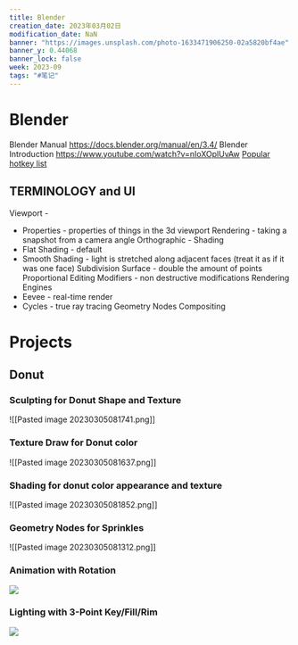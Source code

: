 ```yaml
---
title: Blender
creation_date: 2023年03月02日
modification_date: NaN
banner: "https://images.unsplash.com/photo-1633471906250-02a5820bf4ae"
banner_y: 0.44068
banner_lock: false
week: 2023-09
tags: "#笔记"
---
```

# Blender
Blender Manual https://docs.blender.org/manual/en/3.4/
Blender Introduction https://www.youtube.com/watch?v=nIoXOplUvAw
[Popular hotkey list](https://docs.google.com/document/d/1zPBgZAdftWa6WVa7UIFUqW_7EcqOYE0X743RqFuJL3o/edit)

## TERMINOLOGY and UI
Viewport - 
- Properties - properties of things in the 3d viewport
Rendering - taking a snapshot from a camera angle
Orthographic - 
Shading
- Flat Shading - default
- Smooth Shading - light is stretched along adjacent faces (treat it as if it was one face)
Subdivision Surface - double the amount of points
Proportional Editing
Modifiers - non destructive modifications
Rendering Engines 
- Eevee - real-time render
- Cycles - true ray tracing
Geometry Nodes
Compositing

# Projects
## Donut
### Sculpting for Donut Shape and Texture
![[Pasted image 20230305081741.png]]

### Texture Draw for Donut color
![[Pasted image 20230305081637.png]]

### Shading for donut color appearance and texture
![[Pasted image 20230305081852.png]]


###  Geometry Nodes for Sprinkles
![[Pasted image 20230305081312.png]]

### Animation with Rotation
![](https://s2.loli.net/2023/03/05/CofQdYHz4ISrMmc.png)

### Lighting with 3-Point Key/Fill/Rim
![](https://s2.loli.net/2023/03/05/ig8IXGhBl2Yk6FJ.png)







